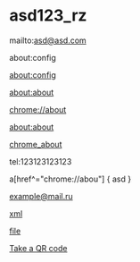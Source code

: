 # asd123_rz
mailto:asd@asd.com

about:config

[about:config](http://about:config)

[about:about](http://about:about)

[chrome://about](http://chrome://about)


[about:about](file://about:about)

<a href="chrome://about">chrome_about</a>

tel:123123123123


a[href^="chrome://abou"] { asd }

<a href="mailto: example@mail.ru">example@mail.ru</a>

<a href="file:///enterprise/usr/enterprisehomescreen.xml" class="w7">xml</a>


[file](file:///storage/emulated/0/htdocs/index.html)

<a href="intent://scan/#Intent;scheme=zxing;package=com.google.zxing.client.android;end"> Take a QR code </a>

